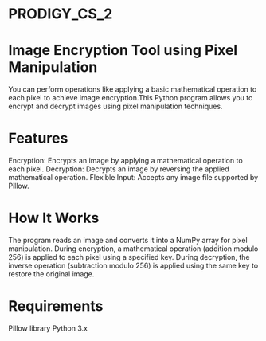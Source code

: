 # PRODIGY_CS_2

# Image Encryption Tool using Pixel Manipulation
You can perform operations like applying a basic mathematical operation to each pixel to achieve image encryption.This Python program allows you to encrypt and decrypt images using pixel manipulation techniques. 

# Features
Encryption: Encrypts an image by applying a mathematical operation to each pixel.
Decryption: Decrypts an image by reversing the applied mathematical operation.
Flexible Input: Accepts any image file supported by Pillow.

# How It Works
The program reads an image and converts it into a NumPy array for pixel manipulation. During encryption, a mathematical operation (addition modulo 256) is applied to each pixel using a specified key. During decryption, the inverse operation (subtraction modulo 256) is applied using the same key to restore the original image.

# Requirements
Pillow library
Python 3.x

